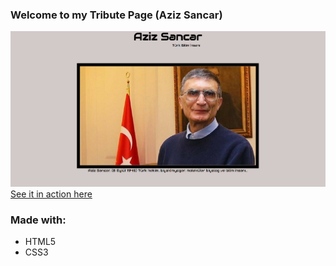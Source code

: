 ### Welcome to my Tribute Page (Aziz Sancar)
[![Image of the Project](tribute.jpg "Aziz Sancar")](https://kerimhanbadur.github.io/tributePage-azizSancar/)
[See it in action here](https://kerimhanbadur.github.io/tributePage-azizSancar/)

### Made with:
* HTML5
* CSS3
